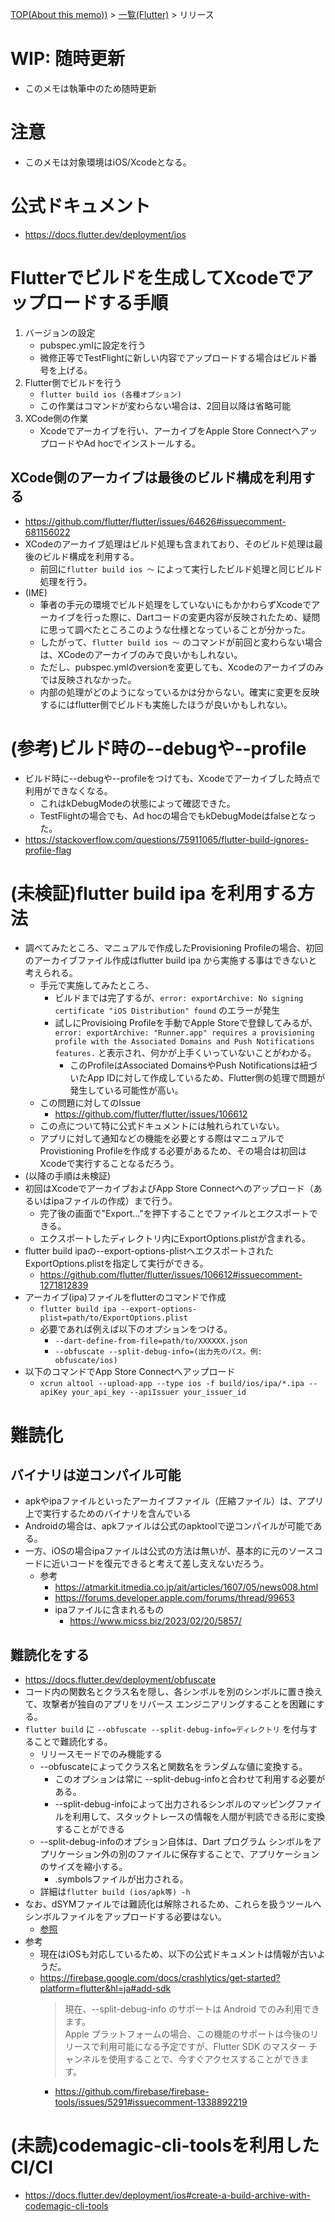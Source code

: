 [TOP(About this memo))](../README.md) > [一覧(Flutter)](./README.md) > リリース


# WIP: 随時更新
* このメモは執筆中のため随時更新 

# 注意
* このメモは対象環境はiOS/Xcodeとなる。

# 公式ドキュメント
* https://docs.flutter.dev/deployment/ios


# Flutterでビルドを生成してXcodeでアップロードする手順
1. バージョンの設定
    * pubspec.ymlに設定を行う
    * 微修正等でTestFlightに新しい内容でアップロードする場合はビルド番号を上げる。
2. Flutter側でビルドを行う
    * `flutter build ios (各種オプション)` 
    * この作業はコマンドが変わらない場合は、2回目以降は省略可能
3. XCode側の作業
    * Xcodeでアーカイブを行い、アーカイブをApple Store ConnectへアップロードやAd hocでインストールする。 
## XCode側のアーカイブは最後のビルド構成を利用する
* https://github.com/flutter/flutter/issues/64626#issuecomment-681156022
* XCodeのアーカイブ処理はビルド処理も含まれており、そのビルド処理は最後のビルド構成を利用する。
    * 前回に`flutter build ios 〜` によって実行したビルド処理と同じビルド処理を行う。
* (IME)
    * 筆者の手元の環境でビルド処理をしていないにもかかわらずXcodeでアーカイブを行った際に、Dartコードの変更内容が反映されたため、疑問に思って調べたところこのような仕様となっていることが分かった。
    * したがって、`flutter build ios 〜` のコマンドが前回と変わらない場合は、XCodeのアーカイブのみで良いかもしれない。
    * ただし、pubspec.ymlのversionを変更しても、Xcodeのアーカイブのみでは反映されなかった。
    * 内部の処理がどのようになっているかは分からない。確実に変更を反映するにはflutter側でビルドも実施したほうが良いかもしれない。

# (参考)ビルド時の--debugや--profile
* ビルド時に--debugや--profileをつけても、Xcodeでアーカイブした時点で利用ができなくなる。
    * これはkDebugModeの状態によって確認できた。
    * TestFlightの場合でも、Ad hocの場合でもkDebugModeはfalseとなった。
* https://stackoverflow.com/questions/75911065/flutter-build-ignores-profile-flag

# (未検証)flutter build ipa を利用する方法
* 調べてみたところ、マニュアルで作成したProvisioning Profileの場合、初回のアーカイブファイル作成はflutter build ipa から実施する事はできないと考えられる。
    * 手元で実施してみたところ、
        * ビルドまでは完了するが、`error: exportArchive: No signing certificate "iOS Distribution" found` のエラーが発生
        * 試しにProvisioing Profileを手動でApple Storeで登録してみるが、`error: exportArchive: "Runner.app" requires a provisioning profile with the Associated Domains and Push Notifications features.` と表示され、何かが上手くいっていないことがわかる。
            * このProfileはAssociated DomainsやPush Notificationsは紐づいたApp IDに対して作成しているため、Flutter側の処理で問題が発生している可能性が高い。
    * この問題に対してのIssue
        * https://github.com/flutter/flutter/issues/106612
    * この点について特に公式ドキュメントには触れられていない。
    * アプリに対して通知などの機能を必要とする際はマニュアルでProvistioning Profileを作成する必要があるため、その場合は初回はXcodeで実行することなるだろう。
* (以降の手順は未検証)
* 初回はXcodeでアーカイブおよびApp Store Connectへのアップロード（あるいはipaファイルの作成）まで行う。
    * 完了後の画面で"Export..."を押下することでファイルとエクスポートできる。
    * エクスポートしたディレクトリ内にExportOptions.plistが含まれる。
* flutter build ipaの--export-options-plistへエクスポートされたExportOptions.plistを指定して実行ができる。
    * https://github.com/flutter/flutter/issues/106612#issuecomment-1271812839
* アーカイブ(ipa)ファイルをflutterのコマンドで作成
    * `flutter build ipa --export-options-plist=path/to/ExportOptions.plist`
    * 必要であれば例えば以下のオプションをつける。
         * `--dart-define-from-file=path/to/XXXXXX.json`
         * `--obfuscate --split-debug-info=(出力先のパス。例: obfuscate/ios)`
* 以下のコマンドでApp Store Connectへアップロード
    * `xcrun altool --upload-app --type ios -f build/ios/ipa/*.ipa --apiKey your_api_key --apiIssuer your_issuer_id`


# 難読化
## バイナリは逆コンパイル可能
* apkやipaファイルといったアーカイブファイル（圧縮ファイル）は、アプリ上で実行するためのバイナリを含んでいる
* Androidの場合は、apkファイルは公式のapktoolで逆コンパイルが可能である。
* 一方、iOSの場合ipaファイルは公式の方法は無いが、基本的に元のソースコードに近いコードを復元できると考えて差し支えないだろう。
    * 参考
        * https://atmarkit.itmedia.co.jp/ait/articles/1607/05/news008.html
        * https://forums.developer.apple.com/forums/thread/99653
        * ipaファイルに含まれるもの
            * https://www.micss.biz/2023/02/20/5857/
## 難読化をする
* https://docs.flutter.dev/deployment/obfuscate
* コード内の関数名とクラス名を隠し、各シンボルを別のシンボルに置き換えて、攻撃者が独自のアプリをリバース エンジニアリングすることを困難にする。
* `flutter build` に `--obfuscate --split-debug-info=ディレクトリ` を付与することで難読化する。
    * リリースモードでのみ機能する
    * --obfuscateによってクラス名と関数名をランダムな値に変換する。
        * このオプションは常に --split-debug-infoと合わせて利用する必要がある。
        * --split-debug-infoによって出力されるシンボルのマッピングファイルを利用して、スタックトレースの情報を人間が判読できる形に変換することができる
    * --split-debug-infoのオプション自体は、Dart プログラム シンボルをアプリケーション外の別のファイルに保存することで、アプリケーションのサイズを縮小する。
        * .symbolsファイルが出力される。
    * 詳細は`flutter build (ios/apk等) -h`
* なお、dSYMファイルでは難読化は解除されるため、これらを扱うツールへシンボルファイルをアップロードする必要はない。
    * [参照](./flutter_firebase_clashlytics.md)
* 参考
    * 現在はiOSも対応しているため、以下の公式ドキュメントは情報が古いようだ。
    * https://firebase.google.com/docs/crashlytics/get-started?platform=flutter&hl=ja#add-sdk
        > 現在、--split-debug-info のサポートは Android でのみ利用できます。  
        > Apple プラットフォームの場合、この機能のサポートは今後のリリースで利用可能になる予定ですが、Flutter SDK のマスター チャンネルを使用することで、今すぐアクセスすることができます。
        * https://github.com/firebase/firebase-tools/issues/5291#issuecomment-1338892219



# (未読)codemagic-cli-toolsを利用したCI/CI
* https://docs.flutter.dev/deployment/ios#create-a-build-archive-with-codemagic-cli-tools
